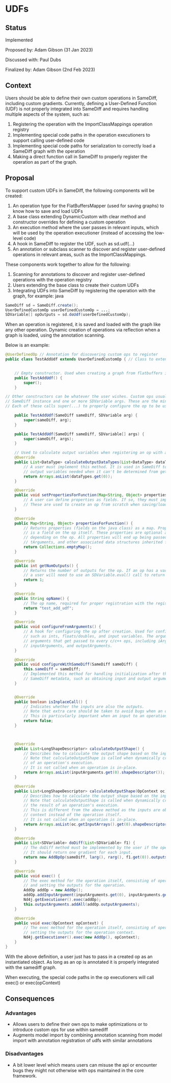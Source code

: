 # UDFs

## Status

Implemented

Proposed by: Adam Gibson (31 Jan 2023)

Discussed with: Paul Dubs

Finalized by: Adam Gibson (2nd Feb 2023)


## Context

Users should be able to define their own custom operations in SameDiff, including custom gradients. 
Currently, defining a User-Defined Function (UDF) is not properly integrated into SameDiff and requires handling multiple aspects of the system, such as:

1. Registering the operation with the ImportClassMappings operation registry
2. Implementing special code paths in the operation executioners to support calling user-defined code
3. Implementing special code paths for serialization to correctly load a SameDiff graph with the operation
4. Making a direct function call in SameDiff to properly register the operation as part of the graph.

## Proposal 
To support custom UDFs in SameDiff, the following components will be created:

1. An operation type for the FlatBuffersMapper (used for saving graphs) to know how to save and load UDFs
2. A base class extending DynamicCustom with clear method and constructor overrides for defining a custom operation
3.  An execution method where the user passes in relevant inputs, which will be used by the operation executioner (instead of accessing the low-level code)
4. A hook in SameDiff to register the UDF, such as sd.udf(...)
5. An annotation or subclass scanner to discover and register user-defined operations in relevant areas, such as the ImportClassMappings.

These components work together to allow for the following:

1. Scanning for annotations to discover and register user-defined operations with the operation registry
2. Users extending the base class to create their custom UDFs
3. Integrating UDFs into SameDiff by registering the operation with the graph, for example:
java
```java
SameDiff sd = SameDiff.create();
UserDefinedCustomOp userDefinedCustomOp = ...;
SDVariable[] opOutputs = sd.doUdf(userDefinedCustomOp);
```

When an operation is registered, it is saved and loaded with the graph like any other operation.
Dynamic creation of operations via reflection when a graph is loaded, using the annotation scanning.

Below is an example:
```java
@UserDefinedOp // Annotation for discovering custom ops to register
public class TestAddUdf extends UserDefinedCustomOp { // Class to extend
    

    // Empty constructor. Used when creating a graph from flatbuffers in the underlying { org.nd4j.autodiff.samediff.serde.FlatBuffersMapper}.
    public TestAddUdf() {
        super();
    }

// Other constructors can be whatever the user wishes. Custom ops usually take in a
// SameDiff instance and one or more SDVariable args. These are the minimum components to instantiate an op.
// Each of these calls super(...) to properly configure the op to be used within the SameDiff graph passed in.

    public TestAddUdf(SameDiff sameDiff, SDVariable arg) {
        super(sameDiff, arg);
    }

    public TestAddUdf(SameDiff sameDiff, SDVariable[] args) {
        super(sameDiff, args);
    }

    // Used to calculate output variables when registering an op with a graph.
    @Override
    public List<DataType> calculateOutputDataTypes(List<DataType> dataTypes) {
        // A user must implement this method. It is used in SameDiff to determine the number of 
        // output variables needed when it can't be determined from getNumOutputs().
        return Arrays.asList(dataTypes.get(0));
    }

    @Override
    public void setPropertiesForFunction(Map<String, Object> properties) {
        // A user can define properties as fields. If so, they must implement this method and propertiesForFunction().
        // These are used to create an op from scratch when saving/loading a model.
    }

    @Override
    public Map<String, Object> propertiesForFunction() {
        // Returns properties (fields on the java class) as a map. Properties can be any value that
        // is a field on the op itself. These properties are optional and may not be needed, 
        // depending on the op. All properties will end up being passed to the underlying iArguments, 
        // tArguments, and other associated data structures inherited from DynamicCustomOp.
        return Collections.emptyMap();
    }

    @Override
    public int getNumOutputs() {
        // Returns the number of outputs for the op. If an op has a variable number of outputs, 
        // a user will need to use an SDVariable.eval() call to return an int to determine the number of outputs.
        return 1;
    }

    @Override
    public String opName() {
        // The op name, required for proper registration with the registry.
        return "test_add_udf";
    }

    @Override
    public void configureFromArguments() {
        // A hook for configuring the op after creation. Used for configuration from specified arguments,
        // such as ints, floats/doubles, and input variables. The arguments referenced are the underlying 
        // arguments that get passed to every c/c++ ops, including iArguments, tArguments, dArguments,
        // inputArguments, and outputArguments.
    }

    @Override
    public void configureWithSameDiff(SameDiff sameDiff) {
        this.sameDiff = sameDiff;
        // Implemented this method for handling initialization after the op is created. It initiates values using relevant 
        // SameDiff metadata, such as obtaining input and output argument metadata from SDVariable found as args().
    }


    @Override
    public boolean isInplaceCall() {
        // Indicates whether the inputs are also the outputs.
        // Note that extra care should be taken to avoid bugs when an operation is in-place.
        // This is particularly important when an input to an operation is a view.
        return false;
    }

 

    @Override
    public List<LongShapeDescriptor> calculateOutputShape() {
        // Describes how to calculate the output shape based on the inputs. 
        // Note that calculateOutputShape is called when dynamically creating output arrays to store the result 
        // of an operation's execution. 
        // It is not called when an operation is in-place.
        return Arrays.asList(inputArguments.get(0).shapeDescriptor());
    }

    @Override
    public List<LongShapeDescriptor> calculateOutputShape(OpContext oc) {
        // Describes how to calculate the output shape based on the inputs from the operation context. 
        // Note that calculateOutputShape is called when dynamically creating output arrays to store 
        // the result of an operation's execution. 
        // This is different from the above method as the inputs are obtained from the operation
        // context instead of the operation itself. 
        // It is not called when an operation is in-place.
        return Arrays.asList(oc.getInputArrays().get(0).shapeDescriptor());
    }

    @Override
    public List<SDVariable> doDiff(List<SDVariable> f1) {
        // The doDiff method must be implemented by the user if the operation is to be used for training. 
        // It should return one gradient for each input.
        return new AddBpOp(sameDiff, larg(), rarg(), f1.get(0)).outputs();
    }

    @Override
    public void exec() {
        // The exec method for the operation itself, consisting of operation execution 
        // and setting the outputs for the operation.
        AddOp addOp = new AddOp();
        addOp.addInputArgument(inputArguments.get(0), inputArguments.get(1));
        Nd4j.getExecutioner().exec(addOp);
        this.outputArguments.addAll(addOp.outputArguments);
    }

    @Override
    public void exec(OpContext opContext) {
        // The exec method for the operation itself, consisting of operation execution and 
        // setting the outputs for the operation context.
        Nd4j.getExecutioner().exec(new AddOp(), opContext);
    }
}

```

With the above definition, a user just has to pass in a created op as an instantiated object.
As long as an op is annotated it is properly integrated with the samediff graph.

When executing, the special code paths in the op executioners will call exec() or exec(opContext)



## Consequences

### Advantages

* Allows users to define their own ops to make optimizations or to introduce custom ops
for use within samediff
* Augments model import by combining annotation scanning from model import with 
annotation registration of udfs with similar annotations

### Disadvantages
* A bit lower level which means users can misuse the api or encounter bugs they might not 
otherwise with ops maintained in the core framework.
